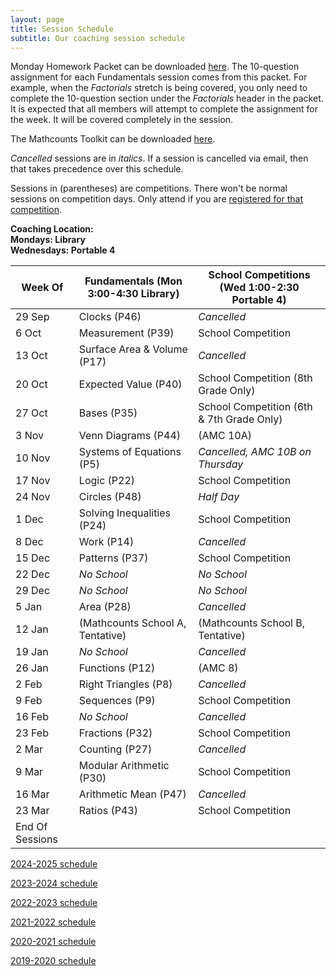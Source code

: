 ```yaml
---
layout: page
title: Session Schedule
subtitle: Our coaching session schedule
---
```


Monday Homework Packet can be downloaded [here](/files/Homework%20Packet.pdf). The 10-question assignment for each Fundamentals session comes from this packet. For example, when the _Factorials_ stretch is being covered, you only need to complete the 10-question section under the _Factorials_ header in the packet. It is expected that all members will attempt to complete the assignment 
for the week. It will be covered completely in the session.

The Mathcounts Toolkit can be downloaded [here](/files/Mathcounts%20Toolkit.pdf).

_Cancelled_ sessions are in _italics_. If a session is cancelled via email, then that takes precedence over this schedule.

Sessions in (parentheses) are competitions. There won't be normal sessions on competition days. Only attend if you are [registered for that competition](/competitions).

**Coaching Location:**  
 **Mondays: Library**  
 **Wednesdays: Portable 4**


| Week Of | Fundamentals (Mon 3:00-4:30 Library)	| School Competitions (Wed 1:00-2:30 Portable 4)     |
| ------- | ------------------------------- | -------------------------------------   |
| 29 Sep  | Clocks (P46)                    | _Cancelled_ |
| 6 Oct   | Measurement (P39)               | School Competition |
| 13 Oct  | Surface Area & Volume (P17)     | _Cancelled_ |
| 20 Oct  | Expected Value (P40)            | School Competition (8th Grade Only) |
| 27 Oct  | Bases (P35)                     | School Competition (6th & 7th Grade Only) |
| 3 Nov   | Venn Diagrams (P44)             | (AMC 10A) |
| 10 Nov  | Systems of Equations (P5)       | _Cancelled, AMC 10B on Thursday_ |
| 17 Nov  | Logic (P22)                     | School Competition |
| 24 Nov  | Circles (P48)                   | _Half Day_ |
| 1 Dec   | Solving Inequalities (P24)      | School Competition |
| 8 Dec   | Work (P14)                      | _Cancelled_ |
| 15 Dec  | Patterns (P37)                  | School Competition |
| 22 Dec  | _No School_                     | _No School_ |
| 29 Dec  | _No School_                     | _No School_ |
| 5 Jan   | Area (P28)                      | _Cancelled_ |
| 12 Jan  | (Mathcounts School A, Tentative)  | (Mathcounts School B, Tentative) |
| 19 Jan  | _No School_                     | _Cancelled_ |
| 26 Jan  | Functions (P12)                 | (AMC 8) |
| 2 Feb   | Right Triangles (P8)            | _Cancelled_ |
| 9 Feb   | Sequences (P9)                  | School Competition |
| 16 Feb  | _No School_                     | _Cancelled_ |
| 23 Feb  | Fractions (P32)                 | School Competition |
| 2 Mar   | Counting (P27)                  | _Cancelled_ |
| 9 Mar   | Modular Arithmetic (P30)        | School Competition |
| 16 Mar  | Arithmetic Mean (P47)           | _Cancelled_ |
| 23 Mar  | Ratios (P43)                    | School Competition |
| End Of Sessions |


[2024-2025 schedule](/schedule-2425.md)

[2023-2024 schedule](/schedule-2324.md)

[2022-2023 schedule](/schedule-2223.md)

[2021-2022 schedule](/schedule-2122.md)

[2020-2021 schedule](/schedule-2021.md)

[2019-2020 schedule](/schedule-1920.md)
